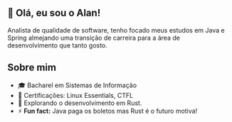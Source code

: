 ## 👋 Olá, eu sou o Alan!

Analista de qualidade de software, tenho focado meus estudos em Java e Spring almejando uma transição de carreira para a área de desenvolvimento que tanto gosto.

## Sobre mim
* 🎓 Bacharel em Sistemas de Informação
* 📜 Certificações: Linux Essentials, CTFL
* 🚀 Explorando o desenvolvimento em Rust.
* ⚡ **Fun fact:** Java paga os boletos mas Rust é o futuro motiva!
